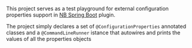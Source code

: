 This project serves as a test playground for external configuration properties support in [NB Spring Boot](https://github.com/AlexFalappa/nb-springboot) plugin.

The project simply declares a set of `@ConfigurationProperties` annotated classes and a `@CommandLineRunner` istance that autowires and prints the values of all the properties objects
